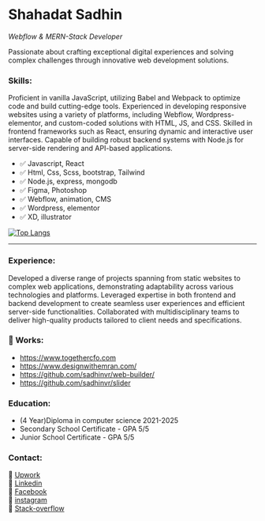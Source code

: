 <!-- [![Sadhin](https://github-readme-stats.vercel.app/api?username=sadhinvr&show_icons=true)](https://github.com/sadhinvr/) -->






# Shahadat Sadhin

 *Webflow & MERN-Stack Developer*

Passionate about crafting exceptional digital experiences and solving complex challenges through innovative web development solutions.

### Skills:

Proficient in vanilla JavaScript, utilizing Babel and Webpack to optimize code and build cutting-edge tools.
Experienced in developing responsive websites using a variety of platforms, including Webflow, Wordpress-elementor, and custom-coded solutions with HTML, JS, and CSS.
Skilled in frontend frameworks such as React, ensuring dynamic and interactive user interfaces.
Capable of building robust backend systems with Node.js for server-side rendering and API-based applications.

 - ✅ Javascript, React
 - ✅ Html, Css, Scss, bootstrap, Tailwind
 - ✅ Node.js, express, mongodb
 - ✅ Figma, Photoshop
 - ✅ Webflow, animation, CMS
 - ✅ Wordpress, elementor
 - ✅ XD, illustrator

[![Top Langs](https://github-readme-stats.vercel.app/api/top-langs/?username=sadhinvr&layout=compact&langs_count=10)](https://github.com/sadhinvr/)

---

### Experience:

Developed a diverse range of projects spanning from static websites to complex web applications, demonstrating adaptability across various technologies and platforms.
Leveraged expertise in both frontend and backend development to create seamless user experiences and efficient server-side functionalities.
Collaborated with multidisciplinary teams to deliver high-quality products tailored to client needs and specifications.

### 📂 Works:

   - https://www.togethercfo.com
   - https://www.designwithemran.com/
   - https://github.com/sadhinvr/web-builder/
   - https://github.com/sadhinvr/slider

### Education:

- (4 Year)Diploma in computer science 2021-2025
- Secondary School Certificate - GPA 5/5
- Junior School Certificate - GPA 5/5

### Contact:

 🔗 [Upwork](https://www.upwork.com/freelancers/~01662183e029e40c94) <br>
 🔗 [Linkedin](https://www.linkedin.com/in/sadhinvr/) <br>
 🔗 [Facebook](https://www.facebook.com/sadhinvr/) <br>
 🔗 [instagram](https://www.instagram.com/sadhinvr/) <br>
 🔗 [Stack-overflow](https://stackoverflow.com/users/15238330/sadhin) <br>



